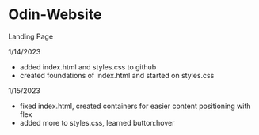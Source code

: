 # Odin-Website
Landing Page

1/14/2023
- added index.html and styles.css to github
- created foundations of index.html and started on styles.css

1/15/2023
- fixed index.html, created containers for easier content positioning with flex
- added more to styles.css, learned button:hover


